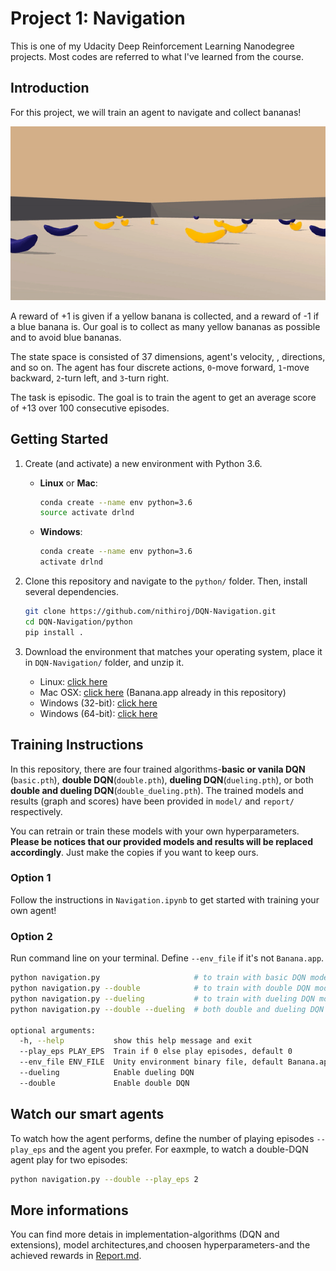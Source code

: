 # Project 1: Navigation
This is one of my Udacity Deep Reinforcement Learning Nanodegree projects. Most codes are referred to what I've learned from the course.

## Introduction

For this project, we will train an agent to navigate and collect bananas!

![Trained Agent](./images/trained_agent.gif)

A reward of +1 is given if a yellow banana is collected, and a reward of -1 if a blue banana is.  Our goal is to collect as many yellow bananas as possible and to avoid blue bananas.

The state space is consisted of 37 dimensions, agent's velocity, , directions, and so on.  The agent has four discrete actions, `0`-move forward, `1`-move backward, `2`-turn left, and `3`-turn right.

The task is episodic. The goal is to train the agent to get an average score of +13 over 100 consecutive episodes.

## Getting Started

1. Create (and activate) a new environment with Python 3.6.
    - __Linux__ or __Mac__: 
        ```bash
        conda create --name env python=3.6
        source activate drlnd
        ```
    - __Windows__: 
        ```bash
        conda create --name env python=3.6 
        activate drlnd
        ```

2. Clone this repository and navigate to the `python/` folder.  Then, install several dependencies.
    ```bash
    git clone https://github.com/nithiroj/DQN-Navigation.git
    cd DQN-Navigation/python
    pip install .
    ```

3. Download the environment that matches your operating system, place it in `DQN-Navigation/` folder, and unzip it.
    - Linux: [click here](https://s3-us-west-1.amazonaws.com/udacity-drlnd/P1/Banana/Banana_Linux.zip)
    - Mac OSX: [click here](https://s3-us-west-1.amazonaws.com/udacity-drlnd/P1/Banana/Banana.app.zip) (Banana.app already in this repository)
    - Windows (32-bit): [click here](https://s3-us-west-1.amazonaws.com/udacity-drlnd/P1/Banana/Banana_Windows_x86.zip)
    - Windows (64-bit): [click here](https://s3-us-west-1.amazonaws.com/udacity-drlnd/P1/Banana/Banana_Windows_x86_64.zip)

## Training Instructions
In this repository, there are four trained algorithms-**basic or vanila DQN** (`basic.pth`), **double DQN**(`double.pth`), **dueling DQN**(`dueling.pth`), or both **double and dueling DQN**(`double_dueling.pth`).  The trained models and results (graph and scores) have been provided in `model/` and `report/` respectively.

You can retrain or train these models with your own hyperparameters.  **Please be notices that our provided models and results will be replaced accordingly**. Just make the copies if you want to keep ours.

### Option 1
Follow the instructions in `Navigation.ipynb` to get started with training your own agent!

### Option 2
Run command line on your terminal. Define `--env_file` if it's not `Banana.app`.
```bash
python navigation.py                     # to train with basic DQN model
python navigation.py --double            # to train with double DQN model
python navigation.py --dueling           # to train with dueling DQN model
python navigation.py --double --dueling  # both double and dueling DQN model

optional arguments:
  -h, --help           show this help message and exit
  --play_eps PLAY_EPS  Train if 0 else play episodes, default 0
  --env_file ENV_FILE  Unity environment binary file, default Banana.app
  --dueling            Enable dueling DQN
  --double             Enable double DQN
```

## Watch our smart agents
To watch how the agent performs, define the number of playing episodes `--play_eps` and the agent you prefer. For eaxmple, to watch a double-DQN agent play for two episodes:
```bash
python navigation.py --double --play_eps 2
```
## More informations
You can find more detais in implementation-algorithms (DQN and extensions), model architectures,and choosen hyperparameters-and the achieved rewards in [Report.md](./Report.md).